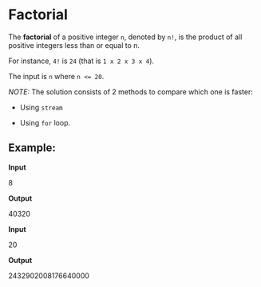 # Factorial

The **factorial** of a positive integer `n`, denoted by `n!`, is the product of all positive integers less than or equal to n.

For instance, `4!` is `24` (that is `1 x 2 x 3 x 4`).

The input is `n` where `n <= 20`.

*NOTE:* The solution consists of 2 methods to compare which one is faster: 

- Using `stream`

- Using `for` loop.  

## Example:
**Input**

8

**Output**

40320

**Input**

20

**Output**

2432902008176640000